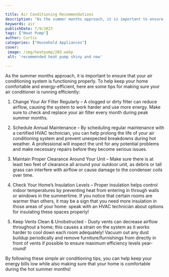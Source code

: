 ```yaml
---

title: Air Conditioning Recommendations
description: "As the summer months approach, it is important to ensure that your air conditioning system is functioning properly. To help keep y...get more info"
keywords: air
publishDate: 7/9/2023
tags: ["Heat Pump"]
author: Curtis
categories: ["Household Appliances"]
cover: 
 image: /img/heatpump/203.webp
 alt: 'recommended heat pump shiny and new'

---
```


As the summer months approach, it is important to ensure that your air conditioning system is functioning properly. To help keep your home comfortable and energy-efficient, here are some tips for making sure your air conditioner is running efficiently:

1. Change Your Air Filter Regularly – A clogged or dirty filter can reduce airflow, causing the system to work harder and use more energy. Make sure to check and replace your air filter every month during peak summer months.

2. Schedule Annual Maintenance – By scheduling regular maintenance with a certified HVAC technician, you can help prolong the life of your air conditioning system and prevent unexpected breakdowns during hot weather. A professional will inspect the unit for any potential problems and make necessary repairs before they become serious issues. 

3. Maintain Proper Clearance Around Your Unit – Make sure there is at least two feet of clearance all around your outdoor unit, as debris or tall grass can interfere with airflow or cause damage to the condenser coils over time. 

4. Check Your Home’s Insulation Levels – Proper insulation helps control indoor temperatures by preventing heat from entering in through walls or windows in the summertime. If you notice that certain rooms are warmer than others, it may be a sign that you need more insulation in those areas of your home: speak with an HVAC technician about options for insulating these spaces properly! 

5. Keep Vents Clean & Unobstructed - Dusty vents can decrease airflow throughout a home; this causes a strain on the system as it works harder to cool down each room adequately! Vacuum out any dust buildup periodically and remove furniture/furnishings from directly in front of vents if possible to ensure maximum efficiency levels year-round!

By following these simple air conditioning tips, you can help keep your energy bills low while also making sure that your home is comfortable during the hot summer months!
